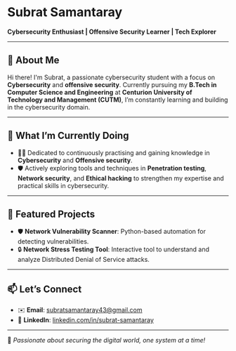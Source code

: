 # Subrat Samantaray  


**Cybersecurity Enthusiast | Offensive Security Learner | Tech Explorer**  

---

## 🌟 About Me  
Hi there! I'm Subrat, a passionate cybersecurity student with a focus on **Cybersecurity** and **offensive security**. Currently pursuing my **B.Tech in Computer Science and Engineering** at **Centurion University of Technology and Management (CUTM)**, I’m constantly learning and building in the cybersecurity domain.  

---

## 🔭 What I’m Currently Doing
- 👨‍💻 Dedicated to continuously practising and gaining knowledge in **Cybersecurity** and **Offensive security**.
- 🛡️ Actively exploring tools and techniques in **Penetration testing**, **Network security**, and **Ethical hacking** to strengthen my expertise and practical skills in cybersecurity.
  
---

## 📂 Featured Projects  
- 🛡️ **Network Vulnerability Scanner**: Python-based automation for detecting vulnerabilities.  
- 🔒 **Network Stress Testing Tool**: Interactive tool to understand and analyze Distributed Denial of Service attacks.  

---

## 📫 Let’s Connect  
- ✉️ **Email**: [subratsamantaray43@gmail.com](mailto:subratsamantaray43@gmail.com)  
- 💼 **LinkedIn**: [linkedin.com/in/subrat-samantaray](www.linkedin.com/in/subrat-samantaray-583433255)  
---

🚀 *Passionate about securing the digital world, one system at a time!*  
